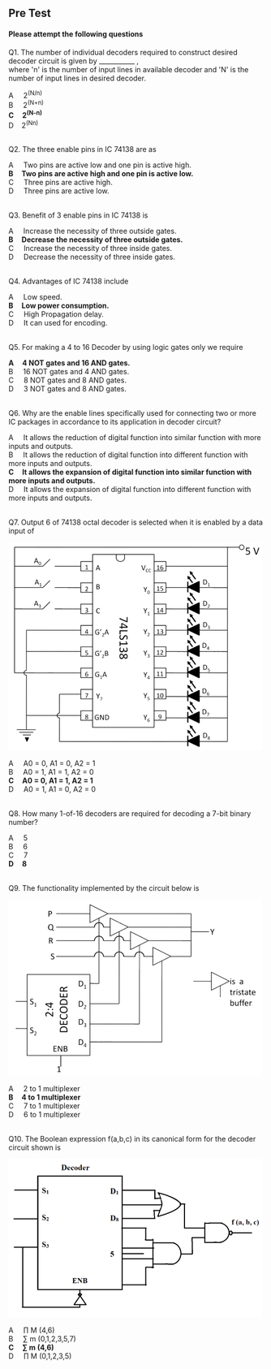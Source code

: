 ##  Pre Test 
#### Please attempt the following questions


Q1. The number of individual decoders required to construct desired decoder circuit is given by ___________ ,  
    where 'n' is the number of input lines in available decoder and 'N' is the number of input lines in desired decoder. 
 
A      2<sup>(N/n)</sup>         
B      2<sup>(N+n)</sup>           
<b>C     2<sup>(N-n)</sup></b>    
D    2<sup>(Nn)</sup>  
<br>
  

Q2. The three enable pins in IC 74138 are as

A     Two pins are active low and one pin is active high.  
<b>B     Two pins are active high and one pin is active low.</b>  
C     Three pins are active high.    
D     Three pins are active low.  
<br>
  

Q3. Benefit of 3 enable pins in IC 74138 is

A     Increase the necessity of three outside gates.  
<b>B     Decrease the necessity of three outside gates.</b>  
C     Increase the necessity of three inside gates.  
D     Decrease the necessity of three inside gates.  
<br>
  

Q4. Advantages of IC 74138 include

A     Low speed.  
<b>B     Low power consumption.</b>  
C     High Propagation delay.  
D     It can used for encoding.  
<br>
  


Q5. For making a 4 to 16 Decoder by using logic gates only we require

<b>A     4 NOT gates and 16 AND gates.</b>  
B     16 NOT gates and 4 AND gates.  
C     8 NOT gates and 8 AND gates.  
D     3 NOT gates and 8 AND gates.  
<br>
  

Q6. Why are the enable lines specifically used for connecting two or more IC packages in accordance to its application in decoder circuit?

A     It allows the reduction of digital function into similar function with more inputs and outputs.  
B     It allows the reduction of digital function into different function with more inputs and outputs.  
<b>C     It allows the expansion of digital function into similar function with more inputs and outputs.</b>  
D     It allows the expansion of digital function into different function with more inputs and outputs.    
<br>
  

Q7. Output 6 of 74138 octal decoder is selected when it is enabled by a data input of

![](images/pretestques7.png)

A     A0 = 0, A1 = 0, A2 = 1  
B     A0 = 1, A1 = 1, A2 = 0  
<b>C     A0 = 0, A1 = 1, A2 = 1</b>  
D     A0 = 1, A1 = 0, A2 = 0     
<br>
  

Q8. How many 1-of-16 decoders are required for decoding a 7-bit binary number? 

A     5  
B     6   
C     7  
<b>D     8</b>   
<br>
  
Q9. The functionality implemented by the circuit below is

![](images/pretestques9.png)

A     2 to 1 multiplexer  
<b>B     4 to 1 multiplexer</b>  
C     7 to 1 multiplexer  
D     6 to 1 multiplexer  
<br>
  

Q10. The Boolean expression f(a,b,c) in its canonical form for the decoder circuit shown is
  
  ![](images/pretestques10.1.png) 

A     ∏ M (4,6)  
B     ∑ m (0,1,2,3,5,7)  
<b>C     ∑ m (4,6)</b>  
D     ∏ M (0,1,2,3,5)  